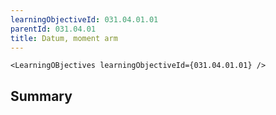 ```yaml
---
learningObjectiveId: 031.04.01.01
parentId: 031.04.01
title: Datum, moment arm
---
```


```tsx eval
<LearningOBjectives learningObjectiveId={031.04.01.01} />
```

## Summary
